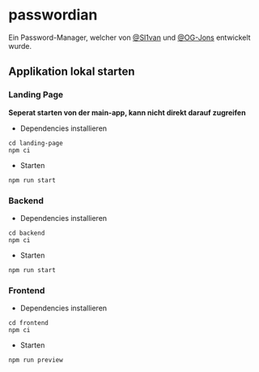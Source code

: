 # passwordian
Ein Password-Manager, welcher von [@Sl1van](https://github.com/Sl1van) und [@OG-Jons](https://github.com/OG-Jons) entwickelt wurde.
## Applikation lokal starten

### Landing Page 
**Seperat starten von der main-app, kann nicht direkt darauf zugreifen**

- Dependencies installieren

```
cd landing-page
npm ci
```

- Starten

```
npm run start
```

### Backend

- Dependencies installieren

```
cd backend
npm ci
```

- Starten

```
npm run start
```

### Frontend

- Dependencies installieren

```
cd frontend
npm ci
```

- Starten

```
npm run preview
```
